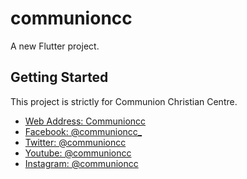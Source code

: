 # communioncc

A new Flutter project.

## Getting Started

This project is strictly for Communion Christian Centre.

- [Web Address: Communioncc](https://communioncc.org)
- [Facebook: @communioncc_](https://facebook.com/communioncc_)
- [Twitter: @communioncc](https://twitter.com/communioncc)
- [Youtube: @communioncc](https://youtube.com/communioncc)
- [Instagram: @communioncc](https://instagram.com/communioncc)

